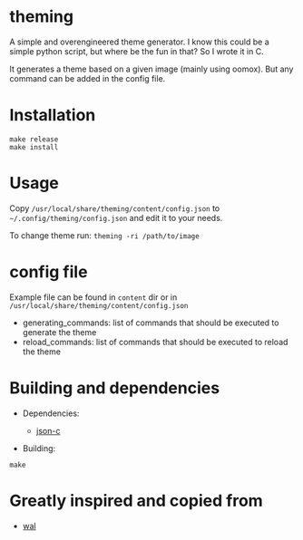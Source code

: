 # theming

A simple and overengineered theme generator. I know this could be a simple python script,
but where be the fun in that? So I wrote it in C.

It generates a theme based on a given image (mainly using oomox). But any command
can be added in the config file.

# Installation

```
make release
make install
```

# Usage

Copy `/usr/local/share/theming/content/config.json` to `~/.config/theming/config.json` and edit it to your needs.

To change theme run: `theming -ri /path/to/image`

# config file

Example file can be found in `content` dir or in `/usr/local/share/theming/content/config.json`

- generating_commands: list of commands that should be executed to generate the theme
- reload_commands: list of commands that should be executed to reload the theme

# Building and dependencies

- Dependencies:
    - [json-c](https://github.com/json-c/json-c)

- Building:
```
make
```

# Greatly inspired and copied from

- [wal](https://github.com/dylanaraps/pywal)
